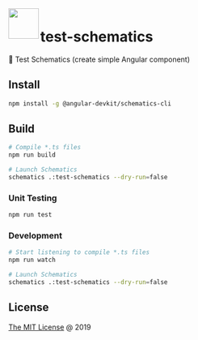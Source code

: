 <img src="https://angular.io/assets/images/logos/angular/shield-large.svg" align="left" height="60"/>

# test-schematics

:hammer: Test Schematics (create simple Angular component)

## Install

```bash
npm install -g @angular-devkit/schematics-cli
```

## Build

```bash
# Compile *.ts files
npm run build

# Launch Schematics
schematics .:test-schematics --dry-run=false
```

### Unit Testing

```bash
npm run test
```

### Development

```bash
# Start listening to compile *.ts files
npm run watch

# Launch Schematics
schematics .:test-schematics --dry-run=false
```

## License

[The MIT License](https://piecioshka.mit-license.org) @ 2019
